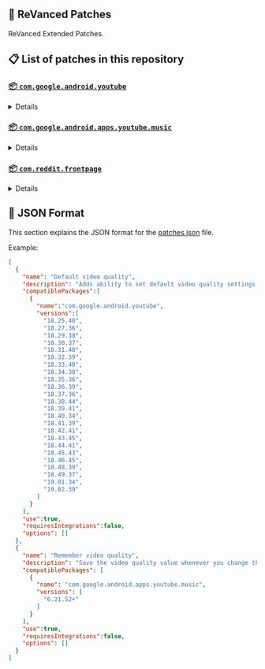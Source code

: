 ## 🧩 ReVanced Patches

ReVanced Extended Patches.

## 📋 List of patches in this repository

### [📦 `com.google.android.youtube`](https://play.google.com/store/apps/details?id=com.google.android.youtube)
<details>

| 💊 Patch | 📜 Description | 🏹 Target Version |
|:--------:|:--------------:|:-----------------:|
| `Add splash animation` | Adds old style splash animation. | 18.25.40 ~ 19.04.34 |
| `Alternative thumbnails` | Adds options to replace video thumbnails using the DeArrow API or image captures from the video. | 18.25.40 ~ 19.04.34 |
| `Ambient mode switch` | Adds an option to bypass the restrictions of ambient mode or disable it completely. | 18.25.40 ~ 19.04.34 |
| `Append time stamps information` | Adds an option to add the current video quality or playback speed in brackets next to the current time. | 18.25.40 ~ 19.04.34 |
| `Change player flyout panel toggles` | Adds an option to use text toggles instead of switch toggles within the additional settings menu. | 18.25.40 ~ 19.04.34 |
| `Change start page` | Adds an option to set which page the app opens in instead of the homepage. | 18.25.40 ~ 19.04.34 |
| `Custom branding heading` | Applies a custom heading in the top left corner within the app. | 18.25.40 ~ 19.04.34 |
| `Custom branding icon YouTube` | Change the YouTube launcher icon to the icon specified in options.json. | 18.25.40 ~ 19.04.34 |
| `Custom branding name YouTube` | Rename the YouTube app to the name specified in options.json. | 18.25.40 ~ 19.04.34 |
| `Custom double tap length` | Add 'double-tap to seek' value. | 18.25.40 ~ 19.04.34 |
| `Custom package name` | Changes the package name for the non-root build of YouTube and YouTube Music to the name specified in options.json. | all |
| `Custom playback speed` | Adds options to customize available playback speeds. | 18.25.40 ~ 19.04.34 |
| `Custom player overlay opacity` | Adds an option to change the opacity of the video player background when player controls are visible. | 18.25.40 ~ 19.04.34 |
| `Custom seekbar color` | Adds an option to customize seekbar colors in video players and video thumbnails. | 18.25.40 ~ 19.04.34 |
| `Default playback speed` | Adds an option to set the default playback speed. | 18.25.40 ~ 19.04.34 |
| `Default video quality` | Adds an option to set the default video quality. | 18.25.40 ~ 19.04.34 |
| `Disable HDR video` | Adds options to disable HDR video. | 18.25.40 ~ 19.04.34 |
| `Disable QUIC protocol` | Adds an option to disable CronetEngine's QUIC protocol. | 18.25.40 ~ 19.04.34 |
| `Disable auto captions` | Adds an option to disable captions from being automatically enabled. | 18.25.40 ~ 19.04.34 |
| `Disable haptic feedback` | Adds an option to disable haptic feedback when swiping the video player. | 18.25.40 ~ 19.04.34 |
| `Disable landscape mode` | Adds an option to disable landscape mode when entering fullscreen. | 18.25.40 ~ 19.04.34 |
| `Disable pip notification` | Disable pip notification when you first launch pip mode. | 18.25.40 ~ 19.04.34 |
| `Disable rolling number animations` | Adds an option to disable rolling number animations of video view count, user likes, and upload time. | 18.43.45 ~ 19.04.34 |
| `Disable shorts on startup` | Adds an option to disable the Shorts player from resuming on app startup when Shorts were last being watched. | 18.25.40 ~ 19.04.34 |
| `Disable speed overlay` | Adds an option to disable 'Play at 2x speed' when pressing and holding in the video player. | 18.25.40 ~ 19.04.34 |
| `Disable update screen` | Adds an option to disable the "Update your app" screen that appears when using an outdated client. | 18.25.40 ~ 19.04.34 |
| `Enable bottom player gestures` | Adds an option to enter fullscreen when swiping down below the video player. | 18.25.40 ~ 19.04.34 |
| `Enable compact controls overlay` | Adds an option to make the fullscreen controls compact. | 18.25.40 ~ 19.04.34 |
| `Enable debug logging` | Adds an option to enable debug logging. | 18.25.40 ~ 19.04.34 |
| `Enable external browser` | Adds an option to always open links in your browser instead of in the in-app-browser. | 18.25.40 ~ 19.04.34 |
| `Enable gradient loading screen` | Adds an option to enable gradient loading screen. | 18.25.40 ~ 19.04.34 |
| `Enable language switch` | Adds an option to enable or disable language switching toggle. | 18.25.40 ~ 19.04.34 |
| `Enable minimized playback` | Enables minimized and background playback. | 18.25.40 ~ 19.04.34 |
| `Enable new splash animation` | Adds an option to enable a new type of splash animation. | 18.25.40 ~ 19.04.34 |
| `Enable new thumbnail preview` | Adds an option to enables the new seekbar thumbnails preview. | 18.25.40 ~ 19.04.34 |
| `Enable old quality layout` | Adds an option to restore the old video quality menu with specific video resolution options. | 18.25.40 ~ 19.04.34 |
| `Enable open links directly` | Adds an option to skip over redirection URLs in external links. | 18.25.40 ~ 19.04.34 |
| `Enable seekbar tapping` | Adds an option to enable tap-to-seek on the seekbar of the video player. | 18.25.40 ~ 19.04.34 |
| `Enable song search` | Adds an option to enable song search in the voice search screen. | 18.30.37 ~ 19.04.34 |
| `Enable tablet mini player` | Adds an option to enable the tablet mini player layout. | 18.25.40 ~ 19.04.34 |
| `Enable tablet navigation bar` | Adds an option to enable the tablet navigation bar. | 18.25.40 ~ 19.04.34 |
| `Enable wide search bar` | Adds an option to replace the search icon with a wide search bar. This will hide the YouTube logo when active. | 18.25.40 ~ 19.04.34 |
| `Force fullscreen` | Adds an option to forcefully open videos in fullscreen. | 18.25.40 ~ 19.04.34 |
| `Force opus codec` | Adds an option to force the opus audio codec instead of the mp4a audio codec. | 18.25.40 ~ 19.04.34 |
| `Force video codec` | Adds an option to force the video codec. | 18.25.40 ~ 19.04.34 |
| `Hide account menu` | Adds the ability to hide account menu elements using a custom filter in the account menu and You tab. | 18.25.40 ~ 19.04.34 |
| `Hide animated button background` | Hides the background of the pause and play animated buttons in the Shorts player. | 18.25.40 ~ 19.04.34 |
| `Hide auto player popup panels` | Adds an option to hide panels (such as live chat) from opening automatically. | 18.25.40 ~ 19.04.34 |
| `Hide autoplay button` | Adds an option to hide the autoplay button in the video player. | 18.25.40 ~ 19.04.34 |
| `Hide autoplay preview` | Adds an option to hide the autoplay preview container when in fullscreen. | 18.25.40 ~ 19.04.34 |
| `Hide button container` | Adds options to hide action buttons below the video player. | 18.25.40 ~ 19.04.34 |
| `Hide captions button` | Adds an option to hide the captions button in the video player. | 18.25.40 ~ 19.04.34 |
| `Hide cast button` | Adds an option to hide the cast button. | 18.25.40 ~ 19.04.34 |
| `Hide category bar` | Adds an option to hide the category bar in feeds. | 18.25.40 ~ 19.04.34 |
| `Hide channel avatar section` | Adds an option to hide the channel avatar section of the subscription feed. | 18.25.40 ~ 19.04.34 |
| `Hide channel profile components` | Adds an option to hide channel profile components. | 18.25.40 ~ 19.04.34 |
| `Hide channel watermark` | Adds an option to hide creator's watermarks in the video player. | 18.25.40 ~ 19.04.34 |
| `Hide collapse button` | Adds an option to hide the collapse button in the video player. | 18.25.40 ~ 19.04.34 |
| `Hide comment component` | Adds options to hide components related to comments. | 18.25.40 ~ 19.04.34 |
| `Hide crowdfunding box` | Adds an option to hide the crowdfunding box between the player and video description. | 18.25.40 ~ 19.04.34 |
| `Hide description components` | Adds an option to hide description components. | 18.25.40 ~ 19.04.34 |
| `Hide double tap overlay filter` | Hides the double tap dark filter layer. | 18.25.40 ~ 19.04.34 |
| `Hide end screen cards` | Adds an option to hide suggested video cards at the end of the video in the video player. | 18.25.40 ~ 19.04.34 |
| `Hide end screen overlay` | Adds an option to hide the overlay in fullscreen when swiping up and at the end of videos. | 18.25.40 ~ 19.04.34 |
| `Hide feed flyout panel` | Adds the ability to hide feed flyout panel components using a custom filter. | 18.25.40 ~ 19.04.34 |
| `Hide filmstrip overlay` | Adds an option to hide filmstrip overlay in the video player. | 18.25.40 ~ 19.04.34 |
| `Hide floating microphone` | Adds an option to hide the floating microphone button when searching. | 18.25.40 ~ 19.04.34 |
| `Hide fullscreen panels` | Adds an option to hide panels such as live chat when in fullscreen. | 18.25.40 ~ 19.04.34 |
| `Hide general ads` | Adds options to hide general ads. | 18.25.40 ~ 19.04.34 |
| `Hide handle` | Adds options to hide the handle in the account switcher and You tab. | 18.25.40 ~ 19.04.34 |
| `Hide info cards` | Adds an option to hide info-cards in the video player. | 18.25.40 ~ 19.04.34 |
| `Hide latest videos button` | Adds options to hide latest videos button in home feed. | 18.25.40 ~ 19.04.34 |
| `Hide layout components` | Adds options to hide general layout components. | 18.25.40 ~ 19.04.34 |
| `Hide load more button` | Adds an option to hide the button under videos that loads similar videos. | 18.25.40 ~ 19.04.34 |
| `Hide mix playlists` | Adds an option to hide mix playlists in feed. | 18.25.40 ~ 19.04.34 |
| `Hide music button` | Adds an option to hide the YouTube Music button in the video player. | 18.25.40 ~ 19.04.34 |
| `Hide navigation buttons` | Adds options to hide and change navigation buttons (such as the Shorts button). | 18.25.40 ~ 19.04.34 |
| `Hide navigation label` | Adds an option to hide navigation bar labels. | 18.25.40 ~ 19.04.34 |
| `Hide player button background` | Hides the dark background surrounding the video player controls. | 18.25.40 ~ 19.04.34 |
| `Hide player flyout panel` | Adds options to hide player flyout panel components. | 18.25.40 ~ 19.04.34 |
| `Hide previous next button` | Adds an option to hide the previous and next buttons in the video player. | 18.25.40 ~ 19.04.34 |
| `Hide search term thumbnail` | Adds an option to hide thumbnails in the search term history. | 18.25.40 ~ 19.04.34 |
| `Hide seek message` | Adds an option to hide the 'Slide left or right to seek' or 'Release to cancel' message container in the video player. | 18.39.41 ~ 19.04.34 |
| `Hide seekbar` | Adds an option to hide the seekbar in video player and video thumbnails. | 18.25.40 ~ 19.04.34 |
| `Hide shorts components` | Adds options to hide components related to YouTube Shorts. | 18.25.40 ~ 19.04.34 |
| `Hide snack bar` | Adds an option to hide the snack bar action popup. | 18.25.40 ~ 19.04.34 |
| `Hide suggested actions` | Adds an option to hide the suggested actions bar inside the player. | 18.25.40 ~ 19.04.34 |
| `Hide suggested video overlay` | Adds an option to hide the suggested video overlay at the end of videos. | 18.25.40 ~ 19.04.34 |
| `Hide suggestions shelf` | Adds an option to hide the suggestions shelf in feed. | 18.25.40 ~ 19.04.34 |
| `Hide time stamp` | Adds an option to hide the timestamp in the bottom left of the video player. | 18.25.40 ~ 19.04.34 |
| `Hide toolbar button` | Adds an option to hide the button in the toolbar. | 18.25.40 ~ 19.04.34 |
| `Hide tooltip content` | Hides the tooltip box that appears on first install. | 18.25.40 ~ 19.04.34 |
| `Hide trending searches` | Adds an option to hide trending searches in the search bar. | 18.25.40 ~ 19.04.34 |
| `Hide video ads` | Adds an option to hide ads in the video player. | 18.25.40 ~ 19.04.34 |
| `Hide voice search button` | Hide voice search button in search bar. | 18.25.40 ~ 19.04.34 |
| `Keep landscape mode` | Adds an option to keep landscape mode when turning the screen off and on in fullscreen. | 18.42.41 ~ 19.04.34 |
| `Layout switch` | Adds an option to trick dpi to use tablet or phone layout. | 18.25.40 ~ 19.04.34 |
| `MaterialYou` | Enables MaterialYou theme for Android 12+ | 18.25.40 ~ 19.04.34 |
| `MicroG support` | Allows ReVanced Extended to run without root and under a different package name with MicroG. | 18.25.40 ~ 19.04.34 |
| `Overlay buttons` | Adds an option to display overlay buttons in the video player. | 18.25.40 ~ 19.04.34 |
| `Quick actions components` | Adds options to hide and customize components below the seekbar in fullscreen. | 18.25.40 ~ 19.04.34 |
| `Remove viewer discretion dialog` | Adds an option to remove the dialog that appears when opening a video that has been age-restricted by accepting it automatically. This does not bypass the age restriction. | 18.25.40 ~ 19.04.34 |
| `Return YouTube Dislike` | Shows the dislike count of videos using the Return YouTube Dislike API. | 18.25.40 ~ 19.04.34 |
| `Sanitize sharing links` | Adds an option to remove tracking query parameters from URLs when sharing links. | 18.25.40 ~ 19.04.34 |
| `Settings` | Applies mandatory patches to implement ReVanced Extended settings into the application. | 18.25.40 ~ 19.04.34 |
| `Shorts outline button` | Apply the outline icon to the action button of the Shorts player. | 18.25.40 ~ 19.04.34 |
| `SponsorBlock` | Integrates SponsorBlock which allows skipping video segments such as sponsored content. | 18.25.40 ~ 19.04.34 |
| `Spoof app version` | Adds options to spoof the YouTube client version. This can be used to restore old UI elements and features. | 18.25.40 ~ 19.04.34 |
| `Spoof device dimensions` | Adds an option to spoof the device dimensions which unlocks higher video qualities if they aren't available on the device. | 18.25.40 ~ 19.04.34 |
| `Spoof player parameters` | Adds options to spoof player parameters to prevent playback issues. | 18.25.40 ~ 19.04.34 |
| `Swipe controls` | Adds options to enable and configure volume and brightness swipe controls. | 18.25.40 ~ 19.04.34 |
| `Theme` | Change the app's theme to the values specified in options.json. | 18.25.40 ~ 19.04.34 |
| `Translations` | Add Crowdin translations for YouTube. | 18.25.40 ~ 19.04.34 |
</details>

### [📦 `com.google.android.apps.youtube.music`](https://play.google.com/store/apps/details?id=com.google.android.apps.youtube.music)
<details>

| 💊 Patch | 📜 Description | 🏹 Target Version |
|:--------:|:--------------:|:-----------------:|
| `Amoled` | Applies a pure black theme to some components. | 6.21.52+ |
| `Background play` | Enables playing music in the background. | 6.21.52+ |
| `Bitrate default value` | Sets the audio quality to "Always High" when you first install the app. | 6.21.52+ |
| `Certificate spoof` | Enables YouTube Music to work with Android Auto by spoofing the YouTube Music certificate. | 6.21.52+ |
| `Change start page` | Adds an option to set which page the app opens in instead of the homepage. | 6.21.52+ |
| `Custom branding icon YouTube Music` | Changes the YouTube Music app icon to the icon specified in options.json. | 6.21.52+ |
| `Custom branding name YouTube Music` | Renames the YouTube Music app to the name specified in options.json. | 6.21.52+ |
| `Custom package name` | Changes the package name for the non-root build of YouTube and YouTube Music to the name specified in options.json. | 6.21.52+ |
| `Custom playback speed` | Adds an option to customize available playback speeds. | 6.21.52+ |
| `Disable auto captions` | Adds an option to disable captions from being automatically enabled. | 6.21.52+ |
| `Disable overlay filter` | Removes the dark overlay when comment, share, save to playlist, and flyout panels are open. | 6.21.52+ |
| `Enable black navigation bar` | Adds an option to set the navigation bar color to black. | 6.21.52+ |
| `Enable color match player` | Adds an option to match the color of the miniplayer to the fullscreen player. Deprecated on YT Music 6.34.51+. | 6.21.52 ~ 6.33.52 |
| `Enable compact dialog` | Adds an option to enable the compact flyout menu on phones. | 6.21.52+ |
| `Enable custom filter` | Adds a custom filter which can be used to hide layout components. | 6.21.52+ |
| `Enable debug logging` | Adds an option to enable debug logging. | 6.21.52+ |
| `Enable force minimized player` | Adds an option to keep the miniplayer minimized even when another track is played. | 6.21.52+ |
| `Enable landscape mode` | Adds an option to enable landscape mode when rotating the screen on phones. | 6.21.52+ |
| `Enable minimized playback` | Enables playback in miniplayer for Kids music. | 6.21.52+ |
| `Enable old player background` | Adds an option to return the player background to the old style. Deprecated on YT Music 6.34.51+. | 6.21.52 ~ 6.33.52 |
| `Enable old player layout` | Adds an option to return the player layout to the old style. Deprecated on YT Music 6.31.55+. | 6.21.52 ~ 6.33.52 |
| `Enable old style library shelf` | Adds an option to return the library tab to the old style. | 6.21.52+ |
| `Enable old style miniplayer` | Adds an option to return the miniplayer to the old style. | 6.21.52+ |
| `Enable opus codec` | Adds an option use the opus audio codec instead of the mp4a audio codec. | 6.21.52+ |
| `Enable playback speed` | Adds an option to add a playback speed button to the flyout panel. | 6.21.52+ |
| `Enable zen mode` | Adds an option to change the player background to light grey to reduce eye strain. Deprecated on YT Music 6.34.51+. | 6.21.52 ~ 6.33.52 |
| `Exclusive audio playback` | Unlocks the option to play music without video. | 6.21.52+ |
| `Hide For You shelf` | Adds an option to hide the For You shelf from the homepage. | 6.21.52+ |
| `Hide account menu` | Adds the ability to hide account menu elements using a custom filter. | 6.21.52+ |
| `Hide action bar component` | Adds options to hide action bar components and replace the offline download button with an external download button. | 6.21.52+ |
| `Hide button shelf` | Adds an option to hide the button shelf from the homepage and explore tab. | 6.21.52+ |
| `Hide carousel shelf` | Adds an option to hide the carousel shelf from the homepage and explore tab. | 6.21.52+ |
| `Hide cast button` | Adds an option to hide the cast button. | 6.21.52+ |
| `Hide category bar` | Adds an option to hide the category bar. | 6.21.52+ |
| `Hide channel guidelines` | Adds an option to hide the channel guidelines at the top of the comments section. | 6.21.52+ |
| `Hide double tap overlay filter` | Removes the dark overlay when double-tapping to seek. | 6.21.52+ |
| `Hide emoji picker and time stamp` | Adds an option to hide the emoji picker and time stamp when typing comments. | 6.21.52+ |
| `Hide flyout panel` | Adds options to hide flyout panel components. | 6.21.52+ |
| `Hide fullscreen share button` | Adds an option to hide the share button in the fullscreen player. | 6.21.52+ |
| `Hide general ads` | Adds options to hide general ads. | 6.21.52+ |
| `Hide get premium` | Hides the "Get Music Premium" label from the account menu and settings. | 6.21.52+ |
| `Hide handle` | Adds an option to hide the handle in the account menu. | 6.21.52+ |
| `Hide history button` | Adds an option to hide the history button in the toolbar. | 6.21.52+ |
| `Hide navigation bar component` | Adds options to hide navigation bar components. | 6.21.52+ |
| `Hide new playlist button` | Adds an option to hide the "New playlist" button in the library. | 6.21.52+ |
| `Hide player overlay filter` | Removes the dark overlay when single-tapping player. | 6.21.52+ |
| `Hide playlist card` | Adds an option to hide the playlist card from the homepage. | 6.21.52+ |
| `Hide taste builder` | Hides the "Tell us which artists you like" card from the homepage. | 6.21.52+ |
| `Hide terms container` | Adds an option to hide the terms of service container in the account menu. | 6.21.52+ |
| `Hide tooltip content` | Hides the tooltip box that appears when opening the app for the first time. | 6.21.52+ |
| `Hide voice search button` | Hides the voice search button in the search bar. | 6.21.52+ |
| `MicroG support` | Allows YouTube Music to run without root and under a different package name with MicroG. | 6.21.52+ |
| `Remember playback speed` | Adds an option to remember the last playback speed selected. | 6.21.52+ |
| `Remember repeat state` | Adds an option to remember the state of the repeat toggle. | 6.21.52+ |
| `Remember shuffle state` | Adds an option to remember the state of the shuffle toggle. | 6.21.52+ |
| `Remember video quality` | Adds an option to remember the last video quality selected. | 6.21.52+ |
| `Remove viewer discretion dialog` | Adds an option to remove the dialog that appears when opening a video that has been age-restricted by accepting it automatically. This does not bypass the age restriction. | 6.21.52+ |
| `Replace cast button` | Adds an option to replace the cast button in the player with the "Open music" button. | 6.21.52+ |
| `Replace dismiss queue` | Adds an option to replace "Dismiss queue" with "Watch on YouTube" in the flyout menu. | 6.21.52+ |
| `Return YouTube Dislike` | Adds an option to show the dislike count of songs using the Return YouTube Dislike API. | 6.21.52+ |
| `Sanitize sharing links` | Adds an option to remove tracking query parameters from URLs when sharing links. | 6.21.52+ |
| `Settings` | Adds ReVanced Extended settings to YouTube Music. | 6.21.52+ |
| `SponsorBlock` | Adds options to enable and configure SponsorBlock, which can skip undesired video segments such as non-music sections. | 6.21.52+ |
| `Spoof app version` | Adds options to spoof the YouTube Music client version. This can remove the radio mode restriction in Canadian regions or disable real-time lyrics. | 6.21.52+ |
| `Translations` | Adds Crowdin translations for YouTube Music. | 6.21.52+ |
</details>

### [📦 `com.reddit.frontpage`](https://play.google.com/store/apps/details?id=com.reddit.frontpage)
<details>

| 💊 Patch | 📜 Description | 🏹 Target Version |
|:--------:|:--------------:|:-----------------:|
| `Change package name` | Changes the package name for Reddit to the name specified in options.json. | all |
| `Custom branding name Reddit` | Renames the Reddit app to the name specified in options.json. | all |
| `Disable screenshot popup` | Adds an option to disable the popup that shows up when taking a screenshot. | all |
| `Hide ads` | Adds options to hide ads. | all |
| `Hide navigation buttons` | Adds options to hide buttons in the navigation bar. | all |
| `Hide recently visited shelf` | Adds an option to hide the recently visited shelf in the sidebar. | all |
| `Hide toolbar button` | Adds an option to hide the r/place or Reddit recap button in the toolbar. | all |
| `Open links directly` | Adds an option to skip over redirection URLs in external links. | all |
| `Open links externally` | Adds an option to always open links in your browser instead of in the in-app-browser. | all |
| `Premium icon` | Unlocks premium app icons. | all |
| `Remove subreddit dialog` | Adds options to remove the NSFW community warning and notifications suggestion dialogs by dismissing them automatically. | all |
| `Sanitize sharing links` | Adds an option to remove tracking query parameters from URLs when sharing links. | all |
| `Settings` | Adds ReVanced Extended settings to Reddit. | all |
</details>



## 📝 JSON Format

This section explains the JSON format for the [patches.json](patches.json) file.

Example:

```json
[
  {
    "name": "Default video quality",
    "description": "Adds ability to set default video quality settings.",
    "compatiblePackages":[
      {
        "name":"com.google.android.youtube",
        "versions":[
          "18.25.40",
          "18.27.36",
          "18.29.38",
          "18.30.37",
          "18.31.40",
          "18.32.39",
          "18.33.40",
          "18.34.38",
          "18.35.36",
          "18.36.39",
          "18.37.36",
          "18.38.44",
          "18.39.41",
          "18.40.34",
          "18.41.39",
          "18.42.41",
          "18.43.45",
          "18.44.41",
          "18.45.43",
          "18.46.45",
          "18.48.39",
          "18.49.37",
          "19.01.34",
          "19.02.39"
        ]
      }
    ],
    "use":true,
    "requiresIntegrations":false,
    "options": []
  },
  {
    "name": "Remember video quality",
    "description": "Save the video quality value whenever you change the video quality.",
    "compatiblePackages": [
      {
        "name": "com.google.android.apps.youtube.music",
        "versions": [
          "6.21.52+"
        ]
      }
    ],
    "use":true,
    "requiresIntegrations":false,
    "options": []
  }
]
```
